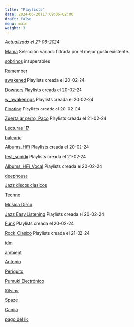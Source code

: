 ```yaml
---
title: "Playlists"
date: 2024-06-20T17:09:06+02:00
draft: false
menu: main
weight: 3
---
```


_Actualizado el 21-06-2024_

[Mama](https://open.spotify.com/playlist/1LYAqxDMqhy0TMIOBzhOqg) Selección variada filtrada por el mejor gusto existente.

[sobrinos](https://open.spotify.com/playlist/12yW7n4rxrKwRLQDHnUTWh) insuperables

[Remember](https://open.spotify.com/playlist/03VlNYFXZ6evLWvLMNKHk8) 

[awakened](https://open.spotify.com/playlist/3521U6PDIZLoP6S9jQhI86) Playlists creada el 20-02-24

[Downers](https://open.spotify.com/playlist/018ue54Sw3ZFHZurBEndcV) Playlists creada el 20-02-24

[w_awakenings](https://open.spotify.com/playlist/3SMJF8liZFhWUX4uAV2xwF) Playlists creada el 20-02-24

[Floating](https://open.spotify.com/playlist/38onpFeWMwMrGePaTes7F0) Playlists creada el 20-02-24

[Zuerta ar perro, Paco](https://open.spotify.com/playlist/1GME9Y5nWzOM6t5g1eRZ1a) Playlists creada el 21-02-24

[Lecturas '17](https://open.spotify.com/playlist/3vCfGWhpGn2mcrlsCYMuLM) 

[balearic](https://open.spotify.com/playlist/6YCNVAkIyrKOUItxv3tRxe) 

[Albums_HiFi](https://open.spotify.com/playlist/4R1Q00icNWjLZhUaTphBYW) Playlists creada el 20-02-24

[test_sonido](https://open.spotify.com/playlist/1UTFLjWEUI0tQDw9YY8Xov) Playlists creada el 21-02-24

[Albums_HiFi_Vocal](https://open.spotify.com/playlist/6A2DsRAhP9X2x3KfhmtlKQ) Playlists creada el 20-02-24

[deephouse](https://open.spotify.com/playlist/3IM0zBIdD29aUTonLoItN8)

[Jazz discos clasicos](https://open.spotify.com/playlist/2vP8Z7RpECG1zLPO4rlm7E) 

[Techno](https://open.spotify.com/playlist/6ANZn8DUuvZkLjRQ99jEua) 

[Música Disco](https://open.spotify.com/playlist/6iunkDx8LJsjqc8rKLFKFq) 

[Jazz Easy Listening](https://open.spotify.com/playlist/3BkWtCB5F8aPd8fCXKjQib) Playlists creada el 20-02-24

[Funk](https://open.spotify.com/playlist/0cXhMZuqc3RqqEsD9tmB6I) Playlists creada el 20-02-24

[Rock_Clasico](https://open.spotify.com/playlist/4UfAj21Ct3fMBb9ZHbUFrN) Playlists creada el 21-02-24

[idm](https://open.spotify.com/playlist/6GSGh243cZ3JQrHyloiu9D) 

[ambient](https://open.spotify.com/playlist/17UP8KWrepiuz831ja3ukH) 

[Antonio](https://open.spotify.com/playlist/1vl8JhG1Blhb6HYgbYQ3mA)

[Periquito](https://open.spotify.com/playlist/0hdLD49I022RjFonUfY0Be) 

[Pumuki Electrónico](https://open.spotify.com/playlist/5TtAucXLDCVkcjCJJS4edN) 

[Silvino](https://open.spotify.com/playlist/7lHRRbNuxGwLx7R09ZAVQx)

[Spaze](https://open.spotify.com/playlist/4nTPInXb6GkxqYCApRfCjE) 

[Canija](https://open.spotify.com/playlist/5atUzN5drdhiPQM9NC9V1A) 

[pago del lio](https://open.spotify.com/playlist/0NAryYvYeu6PZUA09MGRIO) 

